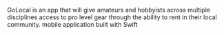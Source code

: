 GoLocal is an app that will give amateurs and hobbyists across multiple disciplines access to pro level gear
through the ability to rent in their local community. 
mobile application built with Swift
